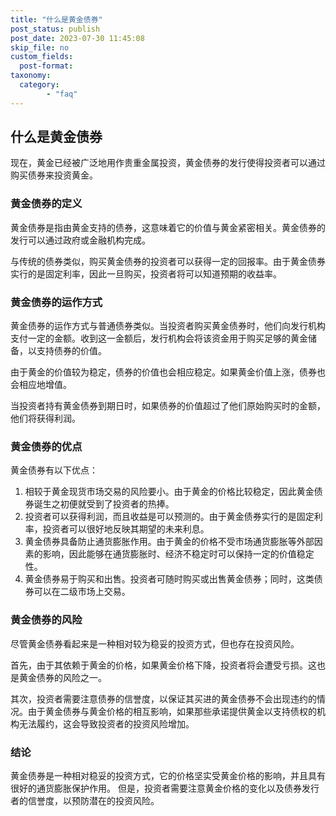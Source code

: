 ```yaml
---
title: "什么是黄金债券"
post_status: publish
post_date: 2023-07-30 11:45:08
skip_file: no
custom_fields: 
  post-format: 
taxonomy:
  category:
        - "faq"
---
```


## 什么是黄金债券

现在，黄金已经被广泛地用作贵重金属投资，黄金债券的发行使得投资者可以通过购买债券来投资黄金。

### 黄金债券的定义

黄金债券是指由黄金支持的债券，这意味着它的价值与黄金紧密相关。黄金债券的发行可以通过政府或金融机构完成。

与传统的债券类似，购买黄金债券的投资者可以获得一定的回报率。由于黄金债券实行的是固定利率，因此一旦购买，投资者将可以知道预期的收益率。

### 黄金债券的运作方式

黄金债券的运作方式与普通债券类似。当投资者购买黄金债券时，他们向发行机构支付一定的金额。收到这一金额后，发行机构会将该资金用于购买足够的黄金储备，以支持债券的价值。

由于黄金的价值较为稳定，债券的价值也会相应稳定。如果黄金价值上涨，债券也会相应地增值。

当投资者持有黄金债券到期日时，如果债券的价值超过了他们原始购买时的金额，他们将获得利润。

### 黄金债券的优点

黄金债券有以下优点：

1. 相较于黄金现货市场交易的风险要小。由于黄金的价格比较稳定，因此黄金债券诞生之初便就受到了投资者的热捧。
2. 投资者可以获得利润，而且收益是可以预测的。由于黄金债券实行的是固定利率，投资者可以很好地反映其期望的未来利息。
3. 黄金债券具备防止通货膨胀作用。由于黄金的价格不受市场通货膨胀等外部因素的影响，因此能够在通货膨胀时、经济不稳定时可以保持一定的价值稳定性。
4. 黄金债券易于购买和出售。投资者可随时购买或出售黄金债券；同时，这类债券可以在二级市场上交易。

### 黄金债券的风险

尽管黄金债券看起来是一种相对较为稳妥的投资方式，但也存在投资风险。

首先，由于其依赖于黄金的价格，如果黄金价格下降，投资者将会遭受亏损。这也是黄金债券的风险之一。

其次，投资者需要注意债券的信誉度，以保证其买进的黄金债券不会出现违约的情况。由于黄金债券与黄金价格的相互影响，如果那些承诺提供黄金以支持债权的机构无法履约，这会导致投资者的投资风险增加。

### 结论

黄金债券是一种相对稳妥的投资方式，它的价格坚实受黄金价格的影响，并且具有很好的通货膨胀保护作用。 但是，投资者需要注意黄金价格的变化以及债券发行者的信誉度，以预防潜在的投资风险。
